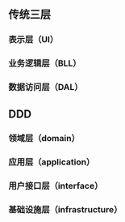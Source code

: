 ## 传统三层

### 表示层（UI）

### 业务逻辑层（BLL）

### 数据访问层（DAL）



## DDD

### 领域层（domain）

### 应用层（application）

### 用户接口层（interface）

### 基础设施层（infrastructure）